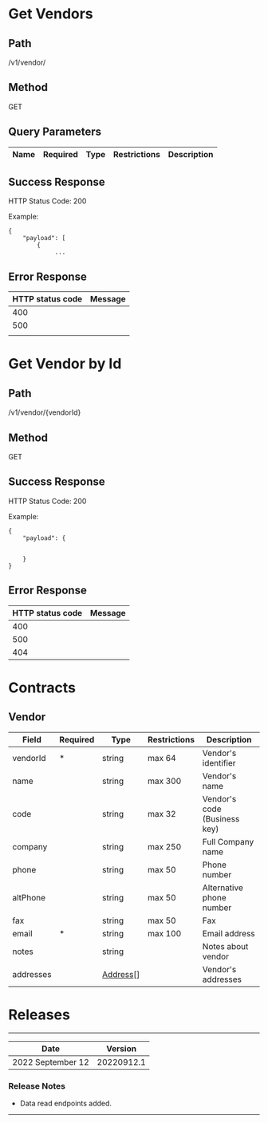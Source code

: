 # Get Vendors

## Path
/v1/vendor/

## Method

GET

## Query Parameters
| Name | Required | Type | Restrictions | Description |
|--|--|--|--|--|

## Success Response

HTTP Status Code: 200

Example:
```
{
    "payload": [
        {
             ...
```

## Error Response


| HTTP status code | Message |
|--|--|
| 400 |  |
| 500 |  |
|  |  |


# Get Vendor by Id

## Path
/v1/vendor/{vendorId}

## Method

GET

## Success Response

HTTP Status Code: 200

Example:
```
{
    "payload": {
       
        
    }
}
```

## Error Response


| HTTP status code | Message |
|--|--|
| 400 |  |
| 500 |  |
| 404 |  |


# Contracts
## Vendor
| Field | Required | Type | Restrictions | Description |
|--|--|--|--|--|
|  vendorId | * | string | max 64 | Vendor's identifier |
| name |  | string | max 300 | Vendor's name |
| code|  | string | max 32 |  Vendor's code (Business key) |
| company |  | string | max 250 | Full Company name |
| phone |  | string | max 50 | Phone number |
| altPhone | | string | max 50 | Alternative phone number |
| fax |  | string |  max 50 | Fax|
| email | * | string | max 100 | Email address|
| notes |  | string |   | Notes about vendor |
| addresses |  |[Address](https://github.com/dkhardwarecom/docs/blob/main/partnerApi/customers.md#address)[] |  | Vendor's addresses|

# Releases
-------------------------------
| Date | Version |
|--|--|
| 2022 September 12 | 20220912.1 |
### Release Notes
* Data read endpoints added.
-------------------------------

